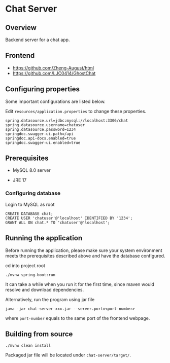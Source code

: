 # Chat Server

## Overview

Backend server for a chat app.

## Frontend

- https://github.com/Zheng-August/html
- https://github.com/LJC0414/GhostChat

## Configuring properties

Some important configurations are listed below.

Edit `resources/application.properties` to change these properties.

```properties
spring.datasource.url=jdbc:mysql://localhost:3306/chat
spring.datasource.username=chatuser
spring.datasource.password=1234
springdoc.swagger-ui.path=/api
springdoc.api-docs.enabled=true
springdoc.swagger-ui.enabled=true
```

## Prerequisites

- MySQL 8.0 server

- JRE 17

### Configuring database

Login to MySQL as root

```mysql
CREATE DATABASE chat;
CREATE USER 'chatuser'@'localhost' IDENTIFIED BY '1234';
GRANT ALL ON chat.* TO 'chatuser'@'localhost';
```

## Running the application

Before running the application, please make sure your system environment meets the prerequisites described above and have the database configured.

cd into project root

```shell
./mvnw spring-boot:run
```

It can take a while when you run it for the first time, since maven would resolve and download dependencies.

Alternatively, run the program using jar file

```shell
java -jar chat-server-xxx.jar --server.port=<port-number>
```

where `port-number` equals to the same port of the frontend webpage.

## Building from source

```shell
./mvnw clean install
```

Packaged jar file will be located under `chat-server/target/`.